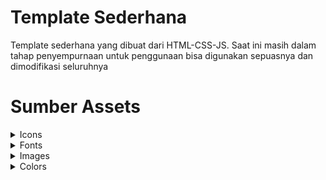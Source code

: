# Template Sederhana
Template sederhana yang dibuat dari HTML-CSS-JS. Saat ini masih dalam tahap penyempurnaan untuk penggunaan bisa digunakan sepuasnya dan dimodifikasi seluruhnya

# Sumber Assets

<details>
  <summary>Icons</summary>
  <p>[CSS Icons] (https://css.gg/)</p>
</details>
<details>
  <summary>Fonts</summary>
  <p>[Noto Sans] (https://fonts.google.com/noto/specimen/Noto+Sans)</p>
  <p>[Ubuntu] (https://fonts.google.com/specimen/Ubuntu)</p>
</details>
<details>
  <summary>Images</summary>
  <p>[Fish Underwaters] by <a href="https://pixabay.com/users/codywu72-21968722/?utm_source=link-attribution&amp;utm_medium=referral&amp;utm_campaign=image&amp;utm_content=6317025">Cody Wu</a> from <a href="https://pixabay.com//?utm_source=link-attribution&amp;utm_medium=referral&amp;utm_campaign=image&amp;utm_content=6317025">Pixabay</a></p>
  <p>[Aquarium Fish Ornamental] by <a href="https://pixabay.com/users/rkphoto-4917928/?utm_source=link-attribution&amp;utm_medium=referral&amp;utm_campaign=image&amp;utm_content=2841628">RKPhoto</a> from <a href="https://pixabay.com//?utm_source=link-attribution&amp;utm_medium=referral&amp;utm_campaign=image&amp;utm_content=2841628">Pixabay</a></p>
</details>
<details>
  <summary>Colors</summary>
  <p>[Earth-Pastel-Vintage] (https://colorhunt.co/palette/5f71616d8b74efead8d0c9c0)</p>
</details>
